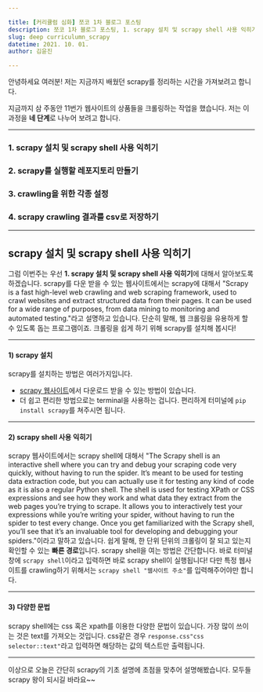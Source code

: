 ```yaml
---

title: [커리큘럼 심화] 쪼코 1차 블로그 포스팅
description: 쪼코 1차 블로그 포스팅, 1. scrapy 설치 및 scrapy shell 사용 익히기
slug: deep curriculumn_scrapy
datetime: 2021. 10. 01.
author: 김윤진

---
```

안녕하세요 여러분!
저는 지금까지 배웠던 scrapy를 정리하는 시간을 가져보려고 합니다. 

지금까지 삼 주동안 11번가 웹사이트의 상품들을 크롤링하는 작업을 했습니다.
저는 이 과정을 **네 단계**로 나누어 보려고 합니다. 
***
### 1. scrapy 설치 및 scrapy shell 사용 익히기
### 2. scrapy를 실행할 레포지토리 만들기
### 3. crawling을 위한 각종 설정
### 4. scrapy crawling 결과를 csv로 저장하기
***
## scrapy 설치 및 scrapy shell 사용 익히기

그럼 이번주는 우선 **1. scrapy 설치 및 scrapy shell 사용 익히기**에 대해서 알아보도록 하겠습니다. 
scrapy를 다운 받을 수 있는 웹사이트에서는 scrapy에 대해서 "Scrapy is a fast high-level web crawling and web scraping framework, used to crawl websites and extract structured data from their pages. It can be used for a wide range of purposes, from data mining to monitoring and automated testing."라고 설명하고 있습니다. 단순히 말해, 웹 크롤링을 유용하게 할 수 있도록 돕는 프로그램이죠. 크롤링을 쉽게 하기 위해 scrapy를 설치해 봅시다!
***
#### 1) scrapy 설치
scrapy를 설치하는 방법은 여러가지입니다. 
- [scrapy 웹사이트](https://docs.scrapy.org/en/latest/)에서 다운로드 받을 수 있는 방법이 있습니다. 
- 더 쉽고 편리한 방법으로는 terminal을 사용하는 겁니다. 편리하게 터미널에 ```pip install scrapy```를 쳐주시면 됩니다. 
*** 
#### 2) scrapy shell 사용 익히기
scrapy 웹사이트에서는 scrapy shell에 대해서 "The Scrapy shell is an interactive shell where you can try and debug your scraping code very quickly, without having to run the spider. It’s meant to be used for testing data extraction code, but you can actually use it for testing any kind of code as it is also a regular Python shell. The shell is used for testing XPath or CSS expressions and see how they work and what data they extract from the web pages you’re trying to scrape. It allows you to interactively test your expressions while you’re writing your spider, without having to run the spider to test every change. Once you get familiarized with the Scrapy shell, you’ll see that it’s an invaluable tool for developing and debugging your spiders."이라고 말하고 있습니다. 쉽게 말해, 한 단위 단위의 크롤링이 잘 되고 있는지 확인할 수 있는 **빠른 경로**입니다. 
scrapy shell을 여는 방법은 간단합니다. 바로 터미널 창에 ```scrapy shell```이라고 입력하면 바로 scrapy shell이 실행됩니다!
다만 특정 웹사이트를 crawling하기 위해서는 ```scrapy shell "웹사이트 주소"```를 입력해주어야만 합니다. 
***
#### 3) 다양한 문법 
scrapy shell에는 css 혹은 xpath를 이용한 다양한 문법이 있습니다. 가장 많이 쓰이는 것은 text를 가져오는 것입니다. 
css같은 경우 ```response.css"css selector::text"```라고 입력하면 해당하는 값의 텍스트만 출력됩니다. 

---
이상으로 오늘은 간단히 scrapy의 기초 설명에 초점을 맞추어 설명해봤습니다. 
모두들 scrapy 왕이 되시길 바라요~~
